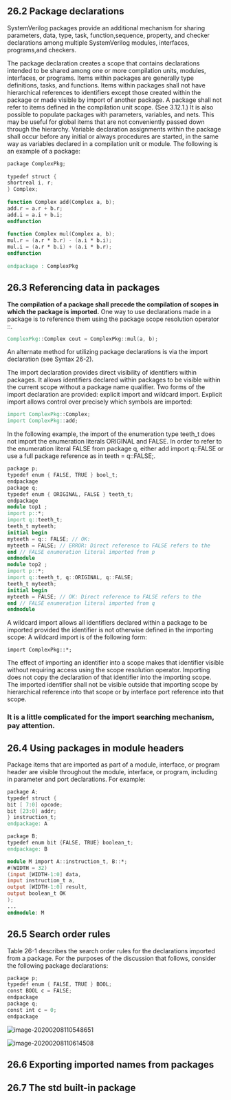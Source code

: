 ## 26.2 Package declarations

SystemVerilog packages provide an additional mechanism for sharing parameters, data, type, task, function,sequence, property, and checker declarations among multiple SystemVerilog modules, interfaces, programs,and checkers.

The package declaration creates a scope that contains declarations intended to be shared among one or
more compilation units, modules, interfaces, or programs. Items within packages are generally type
definitions, tasks, and functions. Items within packages shall not have hierarchical references to identifiers
except those created within the package or made visible by import of another package. A package shall not
refer to items defined in the compilation unit scope. (See 3.12.1.) It is also possible to populate packages
with parameters, variables, and nets. This may be useful for global items that are not conveniently passed
down through the hierarchy. Variable declaration assignments within the package shall occur before any
initial or always procedures are started, in the same way as variables declared in a compilation unit or
module.
The following is an example of a package:

```verilog
package ComplexPkg;
    
typedef struct {
shortreal i, r;
} Complex;
    
function Complex add(Complex a, b);
add.r = a.r + b.r;
add.i = a.i + b.i;
endfunction
    
function Complex mul(Complex a, b);
mul.r = (a.r * b.r) - (a.i * b.i);
mul.i = (a.r * b.i) + (a.i * b.r);
endfunction
    
endpackage : ComplexPkg
```



## 26.3 Referencing data in packages

**The compilation of a package shall precede the compilation of scopes in which the package is imported.**
One way to use declarations made in a package is to reference them using the package scope resolution
operator ::.

```verilog
ComplexPkg::Complex cout = ComplexPkg::mul(a, b);
```

An alternate method for utilizing package declarations is via the import declaration (see Syntax 26-2).

The import declaration provides direct visibility of identifiers within packages. It allows identifiers
declared within packages to be visible within the current scope without a package name qualifier. Two
forms of the import declaration are provided: explicit import and wildcard import. Explicit import allows
control over precisely which symbols are imported:

```verilog
import ComplexPkg::Complex;
import ComplexPkg::add;
```

In the following example, the import of the enumeration type teeth_t does not import the enumeration
literals ORIGINAL and FALSE. In order to refer to the enumeration literal FALSE from package q, either add
import q::FALSE or use a full package reference as in teeth = q::FALSE;.

```verilog
package p;
typedef enum { FALSE, TRUE } bool_t;
endpackage
package q;
typedef enum { ORIGINAL, FALSE } teeth_t;
endpackage
module top1 ;
import p::*;
import q::teeth_t;
teeth_t myteeth;
initial begin
myteeth = q:: FALSE; // OK:
myteeth = FALSE; // ERROR: Direct reference to FALSE refers to the
end // FALSE enumeration literal imported from p
endmodule
module top2 ;
import p::*;
import q::teeth_t, q::ORIGINAL, q::FALSE;
teeth_t myteeth;
initial begin
myteeth = FALSE; // OK: Direct reference to FALSE refers to the
end // FALSE enumeration literal imported from q
endmodule
```

A wildcard import allows all identifiers declared within a package to be imported provided the identifier is
not otherwise defined in the importing scope: A wildcard import is of the following form:

```
import ComplexPkg::*;
```

The effect of importing an identifier into a scope makes that identifier visible without requiring access using
the scope resolution operator. Importing does not copy the declaration of that identifier into the importing
scope. The imported identifier shall not be visible outside that importing scope by hierarchical reference into that scope or by interface port reference into that scope.

### It is a little complicated for the import searching mechanism, pay attention. 

## 26.4 Using packages in module headers

Package items that are imported as part of a module, interface, or program header are visible throughout the
module, interface, or program, including in parameter and port declarations.
For example:

```verilog
package A;
typedef struct {
bit [ 7:0] opcode;
bit [23:0] addr;
} instruction_t;
endpackage: A

package B;
typedef enum bit {FALSE, TRUE} boolean_t;
endpackage: B

module M import A::instruction_t, B::*;
#(WIDTH = 32)
(input [WIDTH-1:0] data,
input instruction_t a,
output [WIDTH-1:0] result,
output boolean_t OK
);
...
endmodule: M
```

## 26.5 Search order rules

Table 26-1 describes the search order rules for the declarations imported from a package. For the purposes
of the discussion that follows, consider the following package declarations:

```verilog
package p;
typedef enum { FALSE, TRUE } BOOL;
const BOOL c = FALSE;
endpackage
package q;
const int c = 0;
endpackage
```

![image-20200208110548651](C:\Users\huaming\AppData\Roaming\Typora\typora-user-images\image-20200208110548651.png)

![image-20200208110614508](C:\Users\huaming\AppData\Roaming\Typora\typora-user-images\image-20200208110614508.png)

## 26.6 Exporting imported names from packages

## 26.7 The std built-in package

